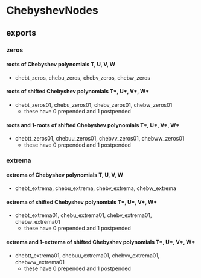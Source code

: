 # ChebyshevNodes

## exports

### zeros
#### roots of Chebyshev polynomials T, U, V, W
- chebt_zeros, chebu_zeros, chebv_zeros, chebw_zeros

#### roots of shifted Chebyshev polynomials T*, U*, V*, W* 
- chebt_zeros01, chebu_zeros01, chebv_zeros01, chebw_zeros01
    - these have 0 prepended and 1 postpended

#### roots and 1-roots of shifted Chebyshev polynomials T*, U*, V*, W* 
- chebtt_zeros01, chebuu_zeros01, chebvv_zeros01, chebww_zeros01
    - these have 0 prepended and 1 postpended

### extrema
#### extrema of Chebyshev polynomials T, U, V, W
- chebt_extrema, chebu_extrema, chebv_extrema, chebw_extrema

#### extrema of shifted Chebyshev polynomials T*, U*, V*, W* 
- chebt_extrema01, chebu_extrema01, chebv_extrema01, chebw_extrema01
    - these have 0 prepended and 1 postpended

#### extrema and 1-extrema of shifted Chebyshev polynomials T*, U*, V*, W* 
- chebtt_extrema01, chebuu_extrema01, chebvv_extrema01, chebww_extrema01
    - these have 0 prepended and 1 postpended
